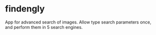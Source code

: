 # findengly
App for advanced search of images. Allow type search parameters once, and perform them in 5 search engines. 
